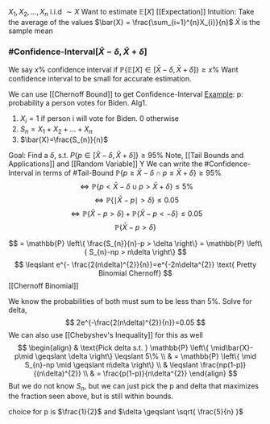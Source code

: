 $X_{1},X_{2},\dots,X_{n}$ i.i.d $\sim X$
Want to estimate $\mathbb{E}\left[ X \right]$ [[Expectation]]
Intuition: Take the average of the values $\bar{X} = \frac{\sum_{i=1}^{n}X_{i}}{n}$
$\bar{X}$ is the sample mean
### #Confidence-Interval$\left[ \bar{X}-\delta,\bar{X}+\delta \right]$ 
We say $x\%$ confidence interval if $\mathbb{P}\left\{ \mathbb{E}\left[ X \right]\in \left[ \bar{X}-\delta,\bar{X}+\delta \right] \right\}\geqslant x\%$
Want confidence interval to be small for accurate estimation.

We can use [[Chernoff Bound]] to get Confidence-Interval
<ins>Example</ins>: p: probability a person votes for Biden.
Alg1. 
1. $X_{i}=1$ if person i will vote for Biden. 0 otherwise
2. $S_{n} = X_{1}+X_{2}+\dots+X_{n}$
3. $\bar{X}=\frac{S_{n}}{n}$

Goal: Find a $\delta$, s.t. $P\left\{ p \in\left[ \bar{X}-\delta,\bar{X}+\delta \right] \right\}\geqslant 95\%$
Note, [[Tail Bounds and Applications]] and [[Random Variable]] Y
We can write the #Confidence-Interval in terms of #Tail-Bound 
$\mathbb{P}\left\{ p \geqslant \bar{X}-\delta \cap p\leqslant \bar{X}+\delta\right\} \geqslant 95\%$
$$\iff \mathbb{P} \left\{ p < \bar{X}-\delta \cup p > \bar{X}+\delta\right\}\leqslant 5\%  $$
$$
\iff \mathbb{P} \left\{ \mid\bar{X} - p \mid > \delta \right\}\leqslant 0.05 
$$
$$
\iff \mathbb{P} \left\{ \bar{X}-p>\delta \right\} + \mathbb{P} \left\{ \bar{X}-p < -\delta \right\} \leqslant 0.05 
$$
$$
\mathbb{P} \left\{ \bar{X}-p>\delta \right\}
$$

$$
= \mathbb{P} \left\{ \frac{S_{n}}{n}-p > \delta \right\} = \mathbb{P} \left\{ S_{n}-np > n\delta \right\} 
$$
$$
\leqslant e^{- \frac{2(n\delta)^{2}}{n}}=e^{-2n\delta^{2}} \text{ Pretty Binomial Chernoff}
$$
[[Chernoff Binomial]]


We know the probabilities of both must sum to be less than 5%.
Solve for delta,
$$
2e^{-\frac{2(n\delta)^{2}}{n}}=0.05
$$
We can also use [[Chebyshev's Inequality]] for this as well
$$
\begin{align}
	& \text{Pick delta s.t. } \mathbb{P} \left\{ \mid\bar{X}-p\mid \geqslant \delta \right\} \leqslant 5\% \\
	& = \mathbb{P} \left\{ \mid S_{n}-np \mid \geqslant n\delta \right\}  \\
	& \leqslant \frac{np(1-p)}{(n\delta)^{2}} \\
	& = \frac{p(1-p)}{n\delta^{2}}
\end{align}
$$
But we do not know $S_{n}$, but we can just pick the p and delta that maximizes the fraction seen above, but is still within bounds.

choice for p is $\frac{1}{2}$ and $\delta \geqslant \sqrt{ \frac{5}{n} }$ 

